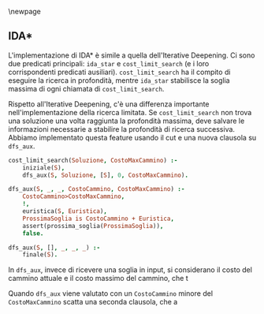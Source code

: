 \newpage

## IDA\*

L'implementazione di IDA\* è simile a quella dell'Iterative Deepening. Ci sono
due predicati principali: `ida_star` e `cost_limit_search` (e i loro
corrispondenti predicati ausiliari). `cost_limit_search` ha il compito di
eseguire la ricerca in profondità, mentre `ida_star` stabilisce la soglia
massima di ogni chiamata di `cost_limit_search`.

Rispetto all'Iterative Deepening, c'è una differenza importante
nell'implementazione della ricerca limitata. Se `cost_limit_search` non trova
una soluzione una volta raggiunta la profondità massima, deve salvare le
informazioni necessarie a stabilire la profondità di ricerca successiva.
Abbiamo implementato questa feature usando il cut e una nuova clausola su
`dfs_aux`.

```prolog
cost_limit_search(Soluzione, CostoMaxCammino) :-
    iniziale(S),
    dfs_aux(S, Soluzione, [S], 0, CostoMaxCammino).

dfs_aux(S, _, _, CostoCammino, CostoMaxCammino) :-
    CostoCammino>CostoMaxCammino,
    !,
    euristica(S, Euristica),
    ProssimaSoglia is CostoCammino + Euristica,
    assert(prossima_soglia(ProssimaSoglia)),
    false.

dfs_aux(S, [], _, _, _) :-
    finale(S).
```

In `dfs_aux`, invece di ricevere una soglia in input, si considerano il costo
del cammino attuale e il costo massimo del cammino, che t

Quando `dfs_aux` viene valutato con un `CostoCammino` minore del
`CostoMaxCammino` scatta una seconda clausola, che a

